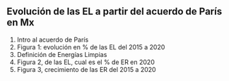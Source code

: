 
## Evolución de las EL a partir del acuerdo de París en Mx

1. Intro al acuerdo de París
1. Figura 1: evolución en % de las EL del 2015 a 2020
1. Definición de Energías Limpias
1. Figura 2, de las EL, cual es el % de ER en 2020
1. Figura 3, crecimiento de las ER del 2015 a 2020

